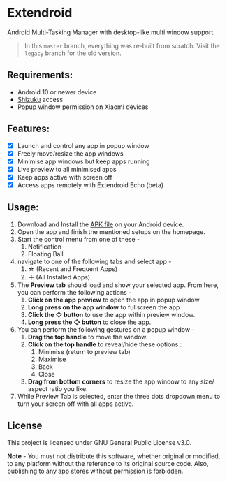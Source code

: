 # Extendroid

Android Multi-Tasking Manager with desktop-like multi window support.

> In this `master` branch, everything was re-built from scratch. Visit the `legacy` branch for the old version.

## Requirements:
- Android 10 or newer device
- [Shizuku](https://shizuku.rikka.app/) access
- Popup window permission on Xiaomi devices

## Features:
- [x] Launch and control any app in popup window
- [x] Freely move/resize the app windows
- [x] Minimise app windows but keep apps running
- [x] Live preview to all minimised apps
- [x] Keep apps active with screen off
- [x] Access apps remotely with Extendroid Echo (beta)

## Usage:
1. Download and Install the [APK file](https://github.com/legendsayantan/Extendroid/tree/master/app/release/app-release.apk) on your Android device.
2. Open the app and finish the mentioned setups on the homepage.
3. Start the control menu from one of these -
   1. Notification
   2. Floating Ball
4. navigate to one of the following tabs and select app -
   1. **☆** (Recent and Frequent Apps)
   2. **＋** (All Installed Apps)
5. The **Preview tab** should load and show your selected app. From here, you can perform the following actions -
   1. **Click on the app preview** to open the app in popup window
   2. **Long press on the app window** to fullscreen the app
   3. **Click the ◇ button** to use the app within preview window.
   4. **Long press the ◇ button** to close the app.
6. You can perform the following gestures on a popup window -
   1. **Drag the top handle** to move the window.
   2. **Click on the top handle** to reveal/hide these options :
      1. Minimise (return to preview tab)
      2. Maximise
      3. Back
      4. Close
   3. **Drag from bottom corners** to resize the app window to any size/ aspect ratio you like.
7. While Preview Tab is selected, enter the three dots dropdown menu to turn your screen off with all apps active.

## License
This project is licensed under GNU General Public License v3.0.

**Note** - You must not distribute this software, whether original or modified, to any platform without the reference to its original source code. Also, publishing to any app stores without permission is forbidden.